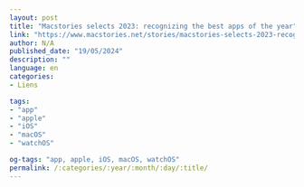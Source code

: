 ```yaml
---
layout: post
title: "Macstories selects 2023: recognizing the best apps of the year"
link: "https://www.macstories.net/stories/macstories-selects-2023-recognizing-the-best-apps-of-the-year"
author: N/A
published_date: "19/05/2024"
description: ""
language: en
categories:
- Liens

tags:
- "app"
- "apple"
- "iOS"
- "macOS"
- "watchOS"

og-tags: "app, apple, iOS, macOS, watchOS"
permalink: /:categories/:year/:month/:day/:title/
---
```

